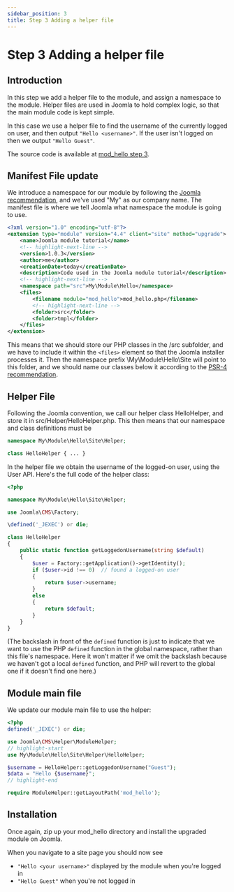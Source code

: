 ```yaml
---
sidebar_position: 3
title: Step 3 Adding a helper file
---
```


Step 3 Adding a helper file
===========================

## Introduction

In this step we add a helper file to the module, and assign a namespace to the module. 
Helper files are used in Joomla to hold complex logic, so that the main module code is kept simple.

In this case we use a helper file to find the username of the currently logged on user, and then output `"Hello <username>"`. 
If the user isn't logged on then we output `"Hello Guest"`.

The source code is available at [mod_hello step 3](https://github.com/joomla/manual-examples/tree/main/module-tutorial/step3_helper).

## Manifest File update

We introduce a namespace for our module by following the [Joomla recommendation](../../../general-concepts/namespaces/defining-your-namespace.md), and we've used "My" as our company name. 
The manifest file is where we tell Joomla what namespace the module is going to use.

```xml title="mod_hello/mod_hello.xml"
<?xml version="1.0" encoding="utf-8"?>
<extension type="module" version="4.4" client="site" method="upgrade">
    <name>Joomla module tutorial</name>
    <!-- highlight-next-line -->
    <version>1.0.3</version>
    <author>me</author>
    <creationDate>today</creationDate>
    <description>Code used in the Joomla module tutorial</description>
    <!-- highlight-next-line -->
    <namespace path="src">My\Module\Hello</namespace>
    <files>
        <filename module="mod_hello">mod_hello.php</filename>
        <!-- highlight-next-line -->
        <folder>src</folder>
        <folder>tmpl</folder>
    </files>
</extension>
```

This means that we should store our PHP classes in the /src subfolder, and we have to include it within the `<files>` element so that the Joomla installer processes it. 
Then the namespace prefix \My\Module\Hello\Site will point to this folder, and we should name our classes below it according to the [PSR-4 recommendation](https://www.php-fig.org/psr/psr-4/). 

## Helper File

Following the Joomla convention, we call our helper class HelloHelper, and store it in src/Helper/HelloHelper.php. 
This then means that our namespace and class definitions must be 

```php
namespace My\Module\Hello\Site\Helper;

class HelloHelper { ... }
```

In the helper file we obtain the username of the logged-on user, using the User API. Here's the full code of the helper class:

```php title="mod_hello/src/Helper/HelloHelper.php"
<?php

namespace My\Module\Hello\Site\Helper;

use Joomla\CMS\Factory;

\defined('_JEXEC') or die;

class HelloHelper
{
    public static function getLoggedonUsername(string $default)
    {
        $user = Factory::getApplication()->getIdentity();
        if ($user->id !== 0)  // found a logged-on user
        {
            return $user->username;
        }
        else
        {
            return $default;
        }
    }
}
```

(The backslash in front of the `defined` function is just to indicate that we want to use the PHP `defined` function in the global namespace, rather than this file's namespace. Here it won't matter if we omit the backslash because we haven't got a local `defined` function, and PHP will revert to the global one if it doesn't find one here.)

## Module main file

We update our module main file to use the helper:

```php title="mod_hello/mod_hello.php"
<?php
defined('_JEXEC') or die;

use Joomla\CMS\Helper\ModuleHelper;
// highlight-start
use My\Module\Hello\Site\Helper\HelloHelper;

$username = HelloHelper::getLoggedonUsername("Guest");
$data = "Hello {$username}";
// highlight-end

require ModuleHelper::getLayoutPath('mod_hello');
```

## Installation

Once again, zip up your mod_hello directory and install the upgraded module on Joomla. 

When you navigate to a site page you should now see 
- `"Hello <your username>"` displayed by the module when you're logged in
- `"Hello Guest"` when you're not logged in